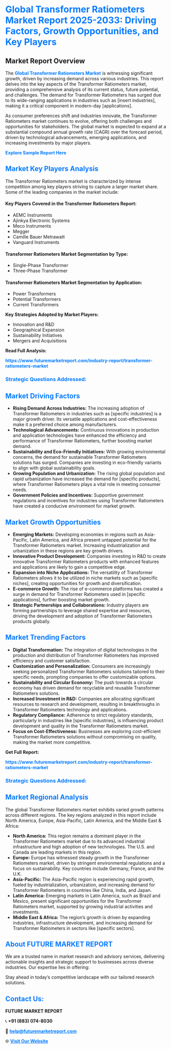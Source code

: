 <h1 style="color: #007BFF;">Global Transformer Ratiometers Market Report 2025-2033: Driving Factors, Growth Opportunities, and Key Players</h1>

<section id="overview">
<h2>Market Report Overview</h2>
<p>The <a href="https://www.futuremarketreport.com/industry-report/transformer-ratiometers-market" style="color: #007BFF; text-decoration: none;"><strong>Global Transformer Ratiometers Market</strong></a> is witnessing significant growth, driven by increasing demand across various industries. This report delves into the key aspects of the Transformer Ratiometers market, providing a comprehensive analysis of its current status, future potential, and challenges. The demand for Transformer Ratiometers has surged due to its wide-ranging applications in industries such as [insert industries], making it a critical component in modern-day [applications].</p>
<p>As consumer preferences shift and industries innovate, the Transformer Ratiometers market continues to evolve, offering both challenges and opportunities for stakeholders. The global market is expected to expand at a substantial compound annual growth rate (CAGR) over the forecast period, driven by technological advancements, emerging applications, and increasing investments by major players.</p>
</section>

<section id="overview">
<p><a href="https://www.futuremarketreport.com/request-sample/reportId=29341" style="color: #007BFF; text-decoration: none;"><strong>Explore Sample Report Here</strong></a></p>
</section>

<section id="key-players">
<h2 style="color: #007BFF;">Market Key Players Analysis</h2>
<p>The Transformer Ratiometers market is characterized by intense competition among key players striving to capture a larger market share. Some of the leading companies in the market include:</p>
<h4>Key Players Covered in the Transformer Ratiometers Report:</h4>
<ul><li>AEMC Instruments</li><li>Ajinkya Electronic Systems</li><li>Meco Instruments</li><li>Megger</li><li>Camille Bauer Metrawatt</li><li>Vanguard Instruments</li></ul>
<h4>Transformer Ratiometers Market Segmentation by Type:</h4>
<ul><li>Single-Phase Transformer</li><li>Three-Phase Transformer</li></ul>

<h4>Transformer Ratiometers Market Segmentation by Application:</h4>
<ul><li>Power Transformers</li><li>Potential Transformers</li><li>Current Transformers</li></ul>
<p><strong>Key Strategies Adopted by Market Players:</strong></p>
<ul>
<li>Innovation and R&D</li>
<li>Geographical Expansion</li>
<li>Sustainability Initiatives</li>
<li>Mergers and Acquisitions</li>
</ul>
</section>

<section>
<p><strong>Read Full Analysis: </strong></p><a href="https://www.futuremarketreport.com/industry-report/transformer-ratiometers-market" style="color: #007BFF; text-decoration: none;"><strong>https://www.futuremarketreport.com/industry-report/transformer-ratiometers-market</strong></a>
<h3 style="color: #007BFF;">Strategic Questions Addressed:</h3>
</section>

<section id="driving-factors">
<h2 style="color: #007BFF;">Market Driving Factors</h2>
<ul>
<li><strong>Rising Demand Across Industries:</strong> The increasing adoption of Transformer Ratiometers in industries such as [specific industries] is a major growth driver. Its versatile applications and cost-effectiveness make it a preferred choice among manufacturers.</li>
<li><strong>Technological Advancements:</strong> Continuous innovations in production and application technologies have enhanced the efficiency and performance of Transformer Ratiometers, further boosting market demand.</li>
<li><strong>Sustainability and Eco-Friendly Initiatives:</strong> With growing environmental concerns, the demand for sustainable Transformer Ratiometers solutions has surged. Companies are investing in eco-friendly variants to align with global sustainability goals.</li>
<li><strong>Growing Population and Urbanization:</strong> The rising global population and rapid urbanization have increased the demand for [specific products], where Transformer Ratiometers plays a vital role in meeting consumer needs.</li>
<li><strong>Government Policies and Incentives:</strong> Supportive government regulations and incentives for industries using Transformer Ratiometers have created a conducive environment for market growth.</li>
</ul>
</section>

<section id="growth-opportunities">
<h2 style="color: #007BFF;">Market Growth Opportunities</h2>
<ul>
<li><strong>Emerging Markets:</strong> Developing economies in regions such as Asia-Pacific, Latin America, and Africa present untapped potential for the Transformer Ratiometers market. Increasing industrialization and urbanization in these regions are key growth drivers.</li>
<li><strong>Innovative Product Development:</strong> Companies investing in R&D to create innovative Transformer Ratiometers products with enhanced features and applications are likely to gain a competitive edge.</li>
<li><strong>Expansion into Niche Applications:</strong> The versatility of Transformer Ratiometers allows it to be utilized in niche markets such as [specific niches], creating opportunities for growth and diversification.</li>
<li><strong>E-commerce Growth:</strong> The rise of e-commerce platforms has created a surge in demand for Transformer Ratiometers used in [specific applications], further boosting market growth.</li>
<li><strong>Strategic Partnerships and Collaborations:</strong> Industry players are forming partnerships to leverage shared expertise and resources, driving the development and adoption of Transformer Ratiometers products globally.</li>
</ul>
</section>

<section id="trending-factors">
<h2 style="color: #007BFF;">Market Trending Factors</h2>
<ul>
<li><strong>Digital Transformation:</strong> The integration of digital technologies in the production and distribution of Transformer Ratiometers has improved efficiency and customer satisfaction.</li>
<li><strong>Customization and Personalization:</strong> Consumers are increasingly seeking personalized Transformer Ratiometers solutions tailored to their specific needs, prompting companies to offer customizable options.</li>
<li><strong>Sustainability and Circular Economy:</strong> The push towards a circular economy has driven demand for recyclable and reusable Transformer Ratiometers solutions.</li>
<li><strong>Increased Investment in R&D:</strong> Companies are allocating significant resources to research and development, resulting in breakthroughs in Transformer Ratiometers technology and applications.</li>
<li><strong>Regulatory Compliance:</strong> Adherence to strict regulatory standards, particularly in industries like [specific industries], is influencing product development and quality in the Transformer Ratiometers market.</li>
<li><strong>Focus on Cost-Effectiveness:</strong> Businesses are exploring cost-efficient Transformer Ratiometers solutions without compromising on quality, making the market more competitive.</li>
</ul>
</section>

<section>
<p><strong>Get Full Report: </strong></p><a href="https://www.futuremarketreport.com/industry-report/transformer-ratiometers-market" style="color: #007BFF; text-decoration: none;"><strong>https://www.futuremarketreport.com/industry-report/transformer-ratiometers-market</strong></a>
<h3 style="color: #007BFF;">Strategic Questions Addressed:</h3>
</section>


<section id="regional-analysis">
<h2 style="color: #007BFF;">Market Regional Analysis</h2>
<p>The global Transformer Ratiometers market exhibits varied growth patterns across different regions. The key regions analyzed in this report include North America, Europe, Asia-Pacific, Latin America, and the Middle East & Africa:</p>
<ul>
<li><strong>North America:</strong> This region remains a dominant player in the Transformer Ratiometers market due to its advanced industrial infrastructure and high adoption of new technologies. The U.S. and Canada are leading markets in this region.</li>
<li><strong>Europe:</strong> Europe has witnessed steady growth in the Transformer Ratiometers market, driven by stringent environmental regulations and a focus on sustainability. Key countries include Germany, France, and the U.K.</li>
<li><strong>Asia-Pacific:</strong> The Asia-Pacific region is experiencing rapid growth, fueled by industrialization, urbanization, and increasing demand for Transformer Ratiometers in countries like China, India, and Japan.</li>
<li><strong>Latin America:</strong> Emerging markets in Latin America, such as Brazil and Mexico, present significant opportunities for the Transformer Ratiometers market, supported by growing industrial activities and investments.</li>
<li><strong>Middle East & Africa:</strong> The region’s growth is driven by expanding industries, infrastructure development, and increasing demand for Transformer Ratiometers in sectors like [specific sectors].</li>
</ul>
</section>

<footer>
<h2 style="color: #007BFF;">About FUTURE MARKET REPORT</h2>
<p>We are a trusted name in market research and advisory services, delivering actionable insights and strategic support to businesses across diverse industries. Our expertise lies in offering:</p>

<p>Stay ahead in today’s competitive landscape with our tailored research solutions.</p>

<h2 style="color: #007BFF;">Contact Us:</h2>
<p><strong>FUTURE MARKET REPORT</strong></p>
<p>📞 <strong>+91 (883) 074-8030</strong></p>
<p>📧 <strong><a href="mailto:help@futuremarketreport.com" style="color: #007BFF;">help@futuremarketreport.com</a></strong></p>
<p>🌐 <strong><a href="https://www.futuremarketreport.com/" style="color: #007BFF;">Visit Our Website</a></strong></p>
</footer>